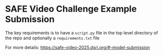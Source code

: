 # SAFE Video Challenge Example Submission

The key requirements is to have a `script.py` file in the top level directory of the repo and optionally a `requirements.txt` file 

For more details: https://safe-video-2025.dsri.org/#-model-submission 
